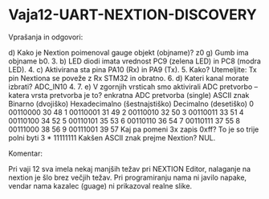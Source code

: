 # Vaja12-UART-NEXTION-DISCOVERY

Vprašanja in odgovori:

d) Kako je Nextion poimenoval gauge objekt (objname)? z0
g) Gumb ima objname b0.
3. b) LED diodi imata vrednost PC9 (zelena LED) in PC8 (modra LED).
4. c) Aktivirana sta pina PA10 (Rx) in PA9 (Tx).
5. Kako? Utemeljite: Tx pin Nextiona se poveže z Rx STM32 in obratno.
6. d) Kateri kanal morate izbrati? ADC_IN10 4.
7. e) V zgornjih vrsticah smo aktivirali ADC pretvorbo – katera vrsta pretvorba je to? enkratna ADC pretvorba (single)
ASCII znak Binarno (dvojiško) Hexadecimalno (šestnajstiško) Decimalno (desetiško) 
0 00110000 30 48 1 00110001 31 49 2 00110010 32 50 3 00110011 33 51 4 00110100 34 52 5 00110101 35 53 6 00110110 36 54 7 00110111 37 55
8 00111000 38 56
9 00111001 39 57
Kaj pa pomeni 3x zapis 0xff? To je so trije polni byti 3 * 11111111
Kakšen ASCII znak prejme Nextion? NUL.

Komentar:

Pri vaji 12 sva imela nekaj manjših težav pri NEXTION Editor, nalaganje na nextion je šlo brez večjih težav.
Pri programiranju nama ni javilo napake, vendar nama kazalec (guage) ni prikazoval realne slike.

